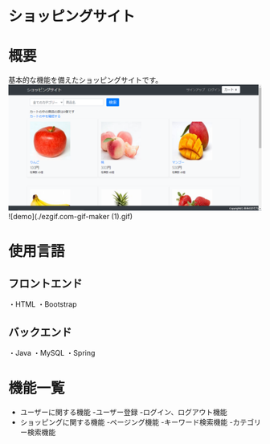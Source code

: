 # ショッピングサイト
 
# 概要
 
基本的な機能を備えたショッピングサイトです。
![サンプル画像](./netshop.png)
![demo](./ezgif.com-gif-maker (1).gif)
 
# 使用言語
 
## フロントエンド

・HTML
・Bootstrap

## バックエンド

・Java
・MySQL
・Spring
 
# 機能一覧
 
- ユーザーに関する機能
  -ユーザー登録
  -ログイン、ログアウト機能
- ショッピングに関する機能
  -ページング機能
  -キーワード検索機能
  -カテゴリー検索機能
